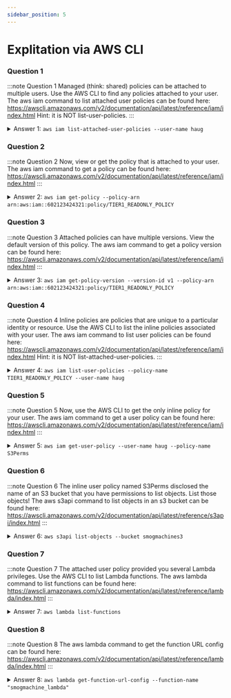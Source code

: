 ```yaml
---
sidebar_position: 5
---
```

# Explitation via AWS CLI


### Question 1
:::note Question 1
Managed (think: shared) policies can be attached to multiple users. Use the AWS CLI to find any policies attached to your user.
The aws iam command to list attached user policies can be found here:
https://awscli.amazonaws.com/v2/documentation/api/latest/reference/iam/index.html
Hint: it is NOT list-user-policies.
:::
<details>
<summary>Answer 1: <code>aws iam list-attached-user-policies --user-name haug</code></summary>

![command response](./assets/img/cr3-1.png)

We get the response above listing the ```"PolicyArn": "arn:aws:iam::602123424321:policy/TIER1_READONLY_POLICY"```associated with our user ```haug```, which we can use to answer the next question.
</details>


### Question 2
:::note Question 2
Now, view or get the policy that is attached to your user.
The aws iam command to get a policy can be found here:
https://awscli.amazonaws.com/v2/documentation/api/latest/reference/iam/index.html
:::
<details>
<summary>Answer 2: <code>aws iam get-policy --policy-arn arn:aws:iam::602123424321:policy/TIER1_READONLY_POLICY</code></summary>

![command response](./assets/img/cr3-2.png)

We get the response above listing the ```"DefaultVersionId": "v1"``` which we can use along with ```"PolicyArn": "arn:aws:iam::602123424321:policy/TIER1_READONLY_POLICY"``` to answer the next question.
</details>


### Question 3
:::note Question 3
Attached policies can have multiple versions. View the default version of this policy.
The aws iam command to get a policy version can be found here:
https://awscli.amazonaws.com/v2/documentation/api/latest/reference/iam/index.html
:::
<details>
<summary>Answer 3: <code>aws iam get-policy-version --version-id v1 --policy-arn arn:aws:iam::602123424321:policy/TIER1_READONLY_POLICY</code></summary>

![command response](./assets/img/cr3-3.png)

We get the response above listing the privileges associated with version 1 of the policy associated with our user ```haug```
</details>


### Question 4
:::note Question 4
Inline policies are policies that are unique to a particular identity or resource. Use the AWS CLI to list the inline policies associated with your user. 
The aws iam command to list user policies can be found here:
https://awscli.amazonaws.com/v2/documentation/api/latest/reference/iam/index.html
Hint: it is NOT list-attached-user-policies.
:::
<details>
<summary>Answer 4: <code>aws iam list-user-policies --policy-name TIER1_READONLY_POLICY --user-name haug</code></summary>

![command response](./assets/img/cr3-4.png)

We get the response above indicating that there is an in-line policy associated with our user ```haug``` and it is called ```S3Perms```. We can use this to answer the next question.
</details>


### Question 5
:::note Question 5
Now, use the AWS CLI to get the only inline policy for your user. 
The aws iam command to get a user policy can be found here:
https://awscli.amazonaws.com/v2/documentation/api/latest/reference/iam/index.html
:::
<details>
<summary>Answer 5: <code>aws iam get-user-policy --user-name haug --policy-name S3Perms</code></summary>

![command response](./assets/img/cr3-5.png)

We get the response above naming the s3 Resources ```"arn:aws:s3:::smogmachines3"``` we have the ```s3:ListObjects``` privilege on. We can use this to answer the next question.
</details>


### Question 6
:::note Question 6
The inline user policy named S3Perms disclosed the name of an S3 bucket that you have permissions to list objects. 
List those objects! 
The aws s3api command to list objects in an s3 bucket can be found here:
https://awscli.amazonaws.com/v2/documentation/api/latest/reference/s3api/index.html
:::
<details>
<summary>Answer 6: <code>aws s3api list-objects --bucket smogmachines3</code></summary>

![command response](./assets/img/cr3-6.png)

</details>


### Question 7
:::note Question 7
The attached user policy provided you several Lambda privileges. Use the AWS CLI to list Lambda functions.
The aws lambda command to list functions can be found here:
https://awscli.amazonaws.com/v2/documentation/api/latest/reference/lambda/index.html
:::
<details>
<summary>Answer 7: <code>aws lambda list-functions</code></summary>

![command response](./assets/img/cr3-7.png)

We get the response above naming the lamda function. ```"FunctionName": "smogmachine_lambda"``` can be used to answer the next question.
</details>


### Question 8
:::note Question 8
The aws lambda command to get the function URL config can be found here:
https://awscli.amazonaws.com/v2/documentation/api/latest/reference/lambda/index.html
:::

<details>
<summary>Answer 8: <code>aws lambda get-function-url-config --function-name "smogmachine_lambda"</code></summary>

![command response](./assets/img/cr3-8.png)
</details>

